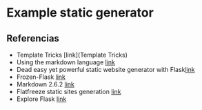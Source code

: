 # Example static generator

## Referencias

* Template Tricks [link](Template Tricks)
* Using the markdown language [link](http://flask.pocoo.org/snippets/19/)
* Dead easy yet powerful static website generator with Flask[link](https://nicolas.perriault.net/code/2012/dead-easy-yet-powerful-static-website-generator-with-flask/)
* Frozen-Flask [link](http://pythonhosted.org/Frozen-Flask/)
* Markdown 2.6.2 [link](https://pypi.python.org/pypi/Markdown)
* Flatfreeze static sites generation [link](http://royprins.com/flatfreeze-static-site-generation)
* Explore Flask [link](https://exploreflask.com/index.html)
